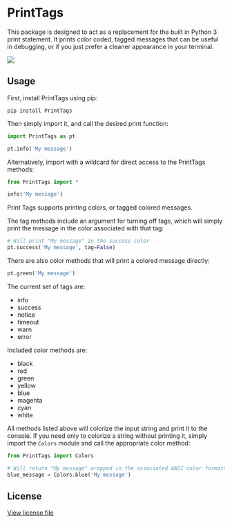 # PrintTags

 This package is designed to act as a replacement for the built in Python 3 print statement. It prints color coded, tagged messages that can be useful in debugging, or if you just prefer a cleaner appearance in your terminal.

![](https://raw.githubusercontent.com/MichaelDylan77/PrintTags/master/logo.png)

## Usage

First, install PrintTags using pip:
```
pip install PrintTags
```

Then simply import it, and call the desired print function:
```python
import PrintTags as pt

pt.info('My message')
```
Alternatively, import with a wildcard for direct access to the PrintTags methods:
```python
from PrintTags import *

info('My message')
```

Print Tags supports printing colors, or tagged colored messages. 

The tag methods include an argument for turning off tags, which will 
simply print the message in the color associated with that tag:
```python
# Will print "My message" in the success color
pt.success('My message', tag=False)
```
There are also color methods that will print a colored message directly:
```python
pt.green('My message')
```

The current set of tags are:

* info
* success
* notice
* timeout
* warn
* error

Included color methods are:

* black
* red
* green
* yellow
* blue
* magenta
* cyan
* white

All methods listed above will colorize the input string and print it to the console. If you need only to colorize a string without printing it, simply import the `Colors` module and call the appropriate color method:

```python
from PrintTags import Colors

# Will return "My message" wrapped in the associated ANSI color formatting
blue_message = Colors.blue('My message')
```

## License

[View license file](LICENSE.md)